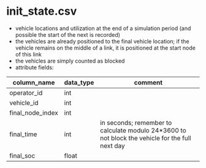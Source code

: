 # init_state.csv
* vehicle locations and utilization at the end of a simulation period (and possible the start of the next is recorded)
* the vehicles are already positioned to the final vehicle location; if the vehicle remains on the middle of a link, it is positioned at the start node of this link
* the vehicles are simply counted as blocked
* attribute fields:

column_name | data_type | comment
-- | -- | --
operator_id | int |
vehicle_id | int |
final_node_index | int | 
final_time | int | in seconds; remember to calculate modulo 24*3600 to not block the vehicle for the full next day
final_soc | float | 
